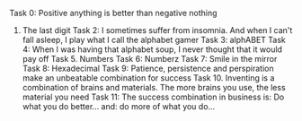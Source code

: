 Task 0: Positive anything is better than negative nothing
1. The last digit
Task 2: I sometimes suffer from insomnia. And when I can't fall asleep, I play what I call the alphabet gamer
Task 3: alphABET
Task 4: When I was having that alphabet soup, I never thought that it would pay off
Task 5. Numbers
Task 6: Numberz
Task 7: Smile in the mirror
Task 8: Hexadecimal
Task 9: Patience, persistence and perspiration make an unbeatable combination for success
Task 10. Inventing is a combination of brains and materials. The more brains you use, the less material you need
Task 11: The success combination in business is: Do what you do better... and: do more of what you do...
